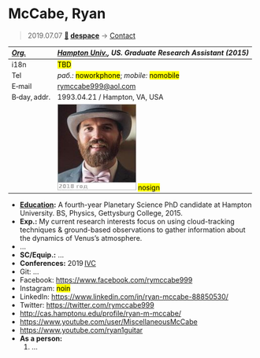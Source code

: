 # McCabe, Ryan
> 2019.07.07 **[🚀](../index/index.md) [despace](index.md)** → [Contact](contact.md)

|*[Org.](contact.md)*|*[Hampton Univ.](hampton_univ.md), US. Graduate Research Assistant (2015)*|
|:--|:--|
|i18n|<mark>TBD</mark>|
|Tel|*раб.:* <mark>noworkphone</mark>; *mobile:* <mark>nomobile</mark>|
|E‑mail|<rymccabe999@aol.com>|
|B‑day, addr.|1993.04.21 / Hampton, VA, USA|
||[![](f/contact/m/mccabe1_photo_thumb.jpg)](f/contact/m/mccabe1_photo.jpg) <mark>nosign</mark>|

   - **[Education](edu.md):** A fourth-year Planetary Science PhD candidate at Hampton University. BS, Physics, Gettysburg College, 2015.
   - **Exp.:** My current research interests focus on using cloud-tracking techniques & ground-based observations to gather information about the dynamics of Venus’s atmosphere.
   - …
   - **SC/Equip.:** …
   - **Conferences:** 2019 [IVC](ivc_2019.md)
   - Git: …
   - Facebook: <https://www.facebook.com/rymccabe999>
   - Instagram: <mark>noin</mark>
   - LinkedIn: <https://www.linkedin.com/in/ryan-mccabe-88850530/>
   - Twitter: <https://twitter.com/rymccabe999>
   - <http://cas.hamptonu.edu/profile/ryan-m-mccabe/>
   - <https://www.youtube.com/user/MiscellaneousMcCabe>
   - <https://www.youtube.com/ryan1guitar>
   - **As a person:**
      1. …
